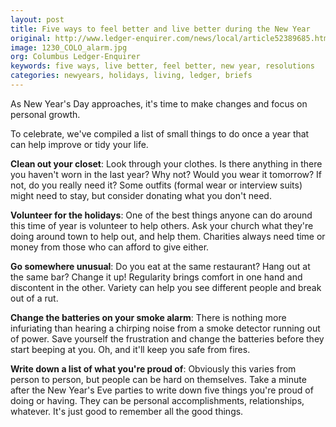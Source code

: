 ```yaml
---
layout: post
title: Five ways to feel better and live better during the New Year
original: http://www.ledger-enquirer.com/news/local/article52389685.html#storylink=latest_side
image: 1230_COLO_alarm.jpg
org: Columbus Ledger-Enquirer
keywords: five ways, live better, feel better, new year, resolutions
categories: newyears, holidays, living, ledger, briefs
---
```


As New Year's Day approaches, it's time to make changes and focus on personal growth.

<!--break-->

To celebrate, we've compiled a list of small things to do once a year that can help improve or tidy your life.

**Clean out your closet**: Look through your clothes. Is there anything in there you haven't worn in the last year? Why not? Would you wear it tomorrow? If not, do you really need it? Some outfits (formal wear or interview suits) might need to stay, but consider donating what you don't need.

**Volunteer for the holidays**: One of the best things anyone can do around this time of year is volunteer to help others. Ask your church what they're doing around town to help out, and help them. Charities always need time or money from those who can afford to give either.

**Go somewhere unusual**: Do you eat at the same restaurant? Hang out at the same bar? Change it up! Regularity brings comfort in one hand and discontent in the other. Variety can help you see different people and break out of a rut.

**Change the batteries on your smoke alarm**: There is nothing more infuriating than hearing a chirping noise from a smoke detector running out of power. Save yourself the frustration and change the batteries before they start beeping at you. Oh, and it'll keep you safe from fires.

**Write down a list of what you're proud of**: Obviously this varies from person to person, but people can be hard on themselves. Take a minute after the New Year's Eve parties to write down five things you're proud of doing or having. They can be personal accomplishments, relationships, whatever. It's just good to remember all the good things.